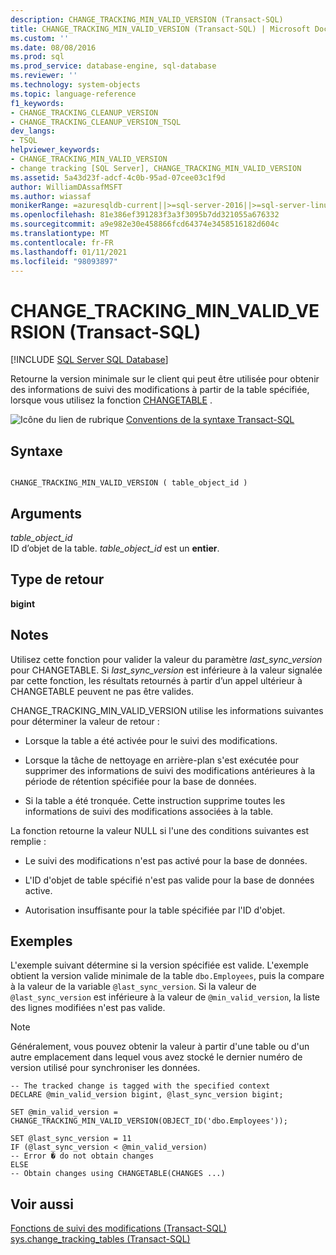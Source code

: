 ```yaml
---
description: CHANGE_TRACKING_MIN_VALID_VERSION (Transact-SQL)
title: CHANGE_TRACKING_MIN_VALID_VERSION (Transact-SQL) | Microsoft Docs
ms.custom: ''
ms.date: 08/08/2016
ms.prod: sql
ms.prod_service: database-engine, sql-database
ms.reviewer: ''
ms.technology: system-objects
ms.topic: language-reference
f1_keywords:
- CHANGE_TRACKING_CLEANUP_VERSION
- CHANGE_TRACKING_CLEANUP_VERSION_TSQL
dev_langs:
- TSQL
helpviewer_keywords:
- CHANGE_TRACKING_MIN_VALID_VERSION
- change tracking [SQL Server], CHANGE_TRACKING_MIN_VALID_VERSION
ms.assetid: 5a43d23f-adcf-4c0b-95ad-07cee03c1f9d
author: WilliamDAssafMSFT
ms.author: wiassaf
monikerRange: =azuresqldb-current||>=sql-server-2016||>=sql-server-linux-2017||=azuresqldb-mi-current
ms.openlocfilehash: 81e386ef391283f3a3f3095b7dd321055a676332
ms.sourcegitcommit: a9e982e30e458866fcd64374e3458516182d604c
ms.translationtype: MT
ms.contentlocale: fr-FR
ms.lasthandoff: 01/11/2021
ms.locfileid: "98093897"
---
```

# <a name="change_tracking_min_valid_version-transact-sql"></a>CHANGE_TRACKING_MIN_VALID_VERSION (Transact-SQL)
[!INCLUDE [SQL Server SQL Database](../../includes/applies-to-version/sql-asdb.md)]

  Retourne la version minimale sur le client qui peut être utilisée pour obtenir des informations de suivi des modifications à partir de la table spécifiée, lorsque vous utilisez la fonction [CHANGETABLE](../../relational-databases/system-functions/changetable-transact-sql.md) .  
    
 ![Icône du lien de rubrique](../../database-engine/configure-windows/media/topic-link.gif "Icône du lien de rubrique") [Conventions de la syntaxe Transact-SQL](../../t-sql/language-elements/transact-sql-syntax-conventions-transact-sql.md)  
  
## <a name="syntax"></a>Syntaxe  
  
```  
  
CHANGE_TRACKING_MIN_VALID_VERSION ( table_object_id )  
```  
  
## <a name="arguments"></a>Arguments  
 *table_object_id*  
 ID d’objet de la table. *table_object_id* est un **entier**.  
  
## <a name="return-type"></a>Type de retour  
 **bigint**  
  
## <a name="remarks"></a>Notes  
 Utilisez cette fonction pour valider la valeur du paramètre *last_sync_version* pour CHANGETABLE. Si *last_sync_version* est inférieure à la valeur signalée par cette fonction, les résultats retournés à partir d’un appel ultérieur à CHANGETABLE peuvent ne pas être valides.  
  
 CHANGE_TRACKING_MIN_VALID_VERSION utilise les informations suivantes pour déterminer la valeur de retour :  
  
-   Lorsque la table a été activée pour le suivi des modifications.  
  
-   Lorsque la tâche de nettoyage en arrière-plan s'est exécutée pour supprimer des informations de suivi des modifications antérieures à la période de rétention spécifiée pour la base de données.  
  
-   Si la table a été tronquée. Cette instruction supprime toutes les informations de suivi des modifications associées à la table.  
  
 La fonction retourne la valeur NULL si l'une des conditions suivantes est remplie :  
  
-   Le suivi des modifications n'est pas activé pour la base de données.  
  
-   L'ID d'objet de table spécifié n'est pas valide pour la base de données active.  
  
-   Autorisation insuffisante pour la table spécifiée par l'ID d'objet.  
  
## <a name="examples"></a>Exemples  
 L'exemple suivant détermine si la version spécifiée est valide. L'exemple obtient la version valide minimale de la table `dbo.Employees`, puis la compare à la valeur de la variable `@last_sync_version`. Si la valeur de `@last_sync_version` est inférieure à la valeur de `@min_valid_version`, la liste des lignes modifiées n'est pas valide.  
  
> [!NOTE]  
>  Généralement, vous pouvez obtenir la valeur à partir d'une table ou d'un autre emplacement dans lequel vous avez stocké le dernier numéro de version utilisé pour synchroniser les données.  
  
```  
-- The tracked change is tagged with the specified context   
DECLARE @min_valid_version bigint, @last_sync_version bigint;  
  
SET @min_valid_version =   
CHANGE_TRACKING_MIN_VALID_VERSION(OBJECT_ID('dbo.Employees'));  
  
SET @last_sync_version = 11  
IF (@last_sync_version < @min_valid_version)  
-- Error � do not obtain changes  
ELSE  
-- Obtain changes using CHANGETABLE(CHANGES ...)  
```  
  
## <a name="see-also"></a>Voir aussi  
 [Fonctions de suivi des modifications &#40;Transact-SQL&#41;](../../relational-databases/system-functions/change-tracking-functions-transact-sql.md)   
 [sys.change_tracking_tables &#40;Transact-SQL&#41;](../../relational-databases/system-catalog-views/change-tracking-catalog-views-sys-change-tracking-tables.md)  
  
  
